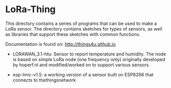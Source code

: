 # LoRa-Thing

This directory contains a series of programs that can be used
to make a LoRa sensor. The directory contains sketches for types of sensors, as well
as libraries that support these sketches with common functions.

Documentation is found on: http://things4u.github.io

- LORAWAN_3.1-htu: Sensor to report temperature and humidity. 
    The node is based on simple LoRa node (one frequency only) originally developed by
	hoperf.nl and modified/worked on to support various sensors.

- esp-lmic-v1.5: a working version of a sensor built on ESP8266 that connects to 
    thethingsnetwork
